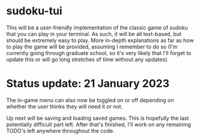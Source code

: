 # sudoku-tui

This will be a user-friendly implementation of the classic game of sudoku that you can play in your terminal. As such, it will be all text-based, but should be extremely easy to play. More in-depth explanations as far as how to play the game will be provided, assuming I remember to do so (I'm currently going through graduate school, so it's very likely that I'll forget to update this or will go long stretches of time without any updates).

# Status update: 21 January 2023

The in-game menu can also now be toggled on or off depending on whether the user thinks they will need it or not.

Up next will be saving and loading saved games. This is hopefully the last potentially difficult part left. After that's finished, I'll work on any remaining TODO's left anywhere throughout the code.
